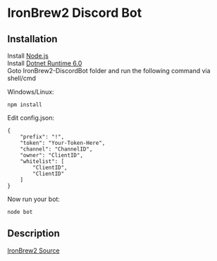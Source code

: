 # IronBrew2 Discord Bot
## Installation
Install [Node.js](https://nodejs.org/dist/v16.17.1/)<br>
Install [Dotnet Runtime 6.0](https://dotnet.microsoft.com/en-us/download/dotnet/6.0)<br>
Goto IronBrew2-DiscordBot folder and run the following command via shell/cmd<br>

Windows/Linux:
```
npm install
```

Edit config.json:
```
{
    "prefix": "!",
    "token": "Your-Token-Here",
	"channel": "ChannelID",
	"owner": "ClientID",
	"whitelist": [
		"ClientID", 
		"ClientID"
	]
}
```

Now run your bot:
```
node bot
```

## Description
[IronBrew2 Source](https://github.com/Trollicus/ironbrew-2)
